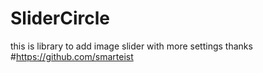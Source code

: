# SliderCircle
this is library to add image slider 
with more settings 
thanks  #https://github.com/smarteist

